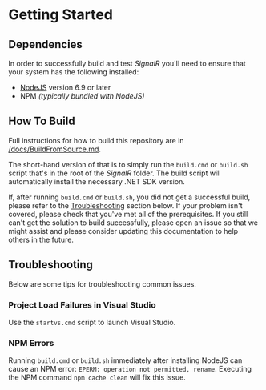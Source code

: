 ﻿# Getting Started

## Dependencies
In order to successfully build and test *SignalR* you'll need to ensure that your system has the following installed:
* [NodeJS](https://nodejs.org/) version 6.9 or later
* NPM *(typically bundled with NodeJS)*

## How To Build
Full instructions for how to build this repository are in [/docs/BuildFromSource.md](/docs/BuildFromSource.md).

The short-hand version of that is to simply run the  `build.cmd` or `build.sh` script that's in the root of the *SignalR* folder. The build script will automatically install the necessary .NET SDK version.

If, after running `build.cmd` or `build.sh`, you did not get a successful build, please refer to the [Troubleshooting](#troubleshooting) section below. If your problem isn't covered, please check that you've met all of the prerequisites. If you still can't get the solution to build successfully, please open an issue so that we might assist and please consider updating this documentation to help others in the future.

## Troubleshooting
Below are some tips for troubleshooting common issues.

### Project Load Failures in Visual Studio
Use the `startvs.cmd` script to launch Visual Studio.

### NPM Errors
Running `build.cmd` or `build.sh` immediately after installing NodeJS can cause an NPM error: `EPERM: operation not permitted, rename`. Executing the NPM command `npm cache clean` will fix this issue.
